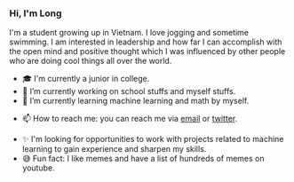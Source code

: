 ### Hi, I'm Long

<!--
**icesonata/icesonata** is a ✨ _special_ ✨ repository because its `README.md` (this file) appears on your GitHub profile.
-->
I'm a student growing up in Vietnam. I love jogging and sometime swimming. I am interested in leadership and how far I can accomplish with the open mind and positive thought which I was influenced by other people who are doing cool things all over the world. 

- 🎓 I'm currently a junior in college.
- 🔭 I’m currently working on school stuffs and myself stuffs.
- 🌱 I’m currently learning machine learning and math by myself.
<!-- - 👯 I’m looking to collaborate on ... -->
<!-- - 🤔 I’m looking for help with ... -->
<!-- - 💬 Ask me about ... -->
- 📫 How to reach me: you can reach me via [email](mailto:long.h.nguyen16@gmail.com) or [twitter](https://twitter.com/longng216).
<!-- - 😄 Pronouns: ... -->
- ✨ I'm looking for opportunities to work with projects related to machine learning to gain experience and sharpen my skills.
- 😅 Fun fact: I like memes and have a list of hundreds of memes on youtube.

